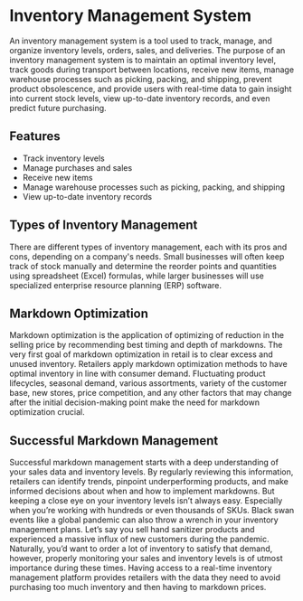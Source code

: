 # Inventory Management System

An inventory management system is a tool used to track, manage, and organize inventory levels, orders, sales, and deliveries. The purpose of an inventory management system is to maintain an optimal inventory level, track goods during transport between locations, receive new items, manage warehouse processes such as picking, packing, and shipping, prevent product obsolescence, and provide users with real-time data to gain insight into current stock levels, view up-to-date inventory records, and even predict future purchasing.

## Features

- Track inventory levels
- Manage purchases and sales
- Receive new items
- Manage warehouse processes such as picking, packing, and shipping
- View up-to-date inventory records

## Types of Inventory Management

There are different types of inventory management, each with its pros and cons, depending on a company's needs. Small businesses will often keep track of stock manually and determine the reorder points and quantities using spreadsheet (Excel) formulas, while larger businesses will use specialized enterprise resource planning (ERP) software.

## Markdown Optimization

Markdown optimization is the application of optimizing of reduction in the selling price by recommending best timing and depth of markdowns. The very first goal of markdown optimization in retail is to clear excess and unused inventory. Retailers apply markdown optimization methods to have optimal inventory in line with consumer demand. Fluctuating product lifecycles, seasonal demand, various assortments, variety of the customer base, new stores, price competition, and any other factors that may change after the initial decision-making point make the need for markdown optimization crucial.

## Successful Markdown Management

Successful markdown management starts with a deep understanding of your sales data and inventory levels. By regularly reviewing this information, retailers can identify trends, pinpoint underperforming products, and make informed decisions about when and how to implement markdowns. But keeping a close eye on your inventory levels isn’t always easy. Especially when you’re working with hundreds or even thousands of SKUs. Black swan events like a global pandemic can also throw a wrench in your inventory management plans. Let’s say you sell hand sanitizer products and experienced a massive influx of new customers during the pandemic. Naturally, you’d want to order a lot of inventory to satisfy that demand, however, properly monitoring your sales and inventory levels is of utmost importance during these times. Having access to a real-time inventory management platform provides retailers with the data they need to avoid purchasing too much inventory and then having to markdown prices.
